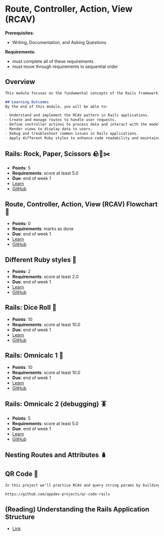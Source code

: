 # Route, Controller, Action, View (RCAV)

**Prerequisites**:
- Writing, Documentation, and Asking Questions

**Requirements**:
- must complete all of these requirements
- must move through requirements in sequential order

## Overview
```md
This module focuses on the fundamental concepts of the Rails framework, specifically the Route, Controller, Action, View (RCAV) pattern. Understanding RCAV is crucial for building robust web applications, as it defines how user requests are handled and processed in Rails. Through a series of hands-on projects and readings, you will learn how to create routes, define controller actions, and render views effectively.

## Learning Outcomes
By the end of this module, you will be able to:

- Understand and implement the RCAV pattern in Rails applications.
- Create and manage routes to handle user requests.
- Define controller actions to process data and interact with the model.
- Render views to display data to users.
- Debug and troubleshoot common issues in Rails applications.
- Apply different Ruby styles to enhance code readability and maintainability.
```

## Rails: Rock, Paper, Scissors 🪨🧻✂️
- **Points**: 5
- **Requirements**: score at least 5.0
- **Due**: end of week 1
- [Learn](https://learn.firstdraft.com/lessons/119)
- [GitHub](https://github.com/appdev-lessons/rails-rps)

## Route, Controller, Action, View (RCAV) Flowchart 🚏
- **Points**: 0
- **Requirements**: marks as done
- **Due**: end of week 1
- [Learn](https://learn.firstdraft.com/lessons/120)
- [GitHub](https://github.com/appdev-lessons/rcav-flowchart)

## Different Ruby styles 💎
- **Points**: 2
- **Requirements**: score at least 2.0
- **Due**: end of week 1
- [Learn](https://learn.firstdraft.com/lessons/116)
- [GitHub](https://github.com/appdev-lessons/optional-syntaxes-in-ruby)

## Rails: Dice Roll 🎲
- **Points**: 10
- **Requirements**: score at least 10.0
- **Due**: end of week 1
- [Learn](https://learn.firstdraft.com/lessons/122)
- [GitHub](https://github.com/appdev-lessons/rails-dice-dynamic-routes)

## Rails: Omnicalc 1 🧮
- **Points**: 10
- **Requirements**: score at least 10.0
- **Due**: end of week 1
- [Learn](https://learn.firstdraft.com/lessons/123)
- [GitHub](https://github.com/appdev-lessons/rails-omnicalc-1)

## Rails: Omnicalc 2 (debugging) 🪳
- **Points**: 5
- **Requirements**: score at least 5.0
- **Due**: end of week 1
- [Learn](https://learn.firstdraft.com/lessons/124)
- [GitHub](https://github.com/appdev-lessons/rails-omnicalc-2)

<!-- TODO: maybe move later? -->
<!-- accepts_nested_attributes -->
## Nesting Routes and Attributes 🪆

<!-- TODO: make optional? -->
<!-- Target url isn't working -->
## QR Code 🤳
```md
In this project we'll practice RCAV and query string params by building a web-based QR code generator.

https://github.com/appdev-projects/qr-code-rails
```

## (Reading) Understanding the Rails Application Structure
- [Link](https://hackernoon.com/understanding-your-rails-application-structure-r8w32xj)
